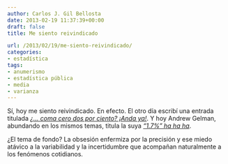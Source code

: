 ```yaml
---
author: Carlos J. Gil Bellosta
date: 2013-02-19 11:37:39+00:00
draft: false
title: Me siento reivindicado

url: /2013/02/19/me-siento-reivindicado/
categories:
- estadística
tags:
- anumerismo
- estadística pública
- media
- varianza
---
```


Sí, hoy me siento reivindicado. En efecto. El otro día escribí una entrada titulada [_¿… coma cero dos por ciento? ¡Anda ya!_](http://www.datanalytics.com/blog/2012/11/28/coma-cero-dos-por-ciento-anda-ya/). Y hoy Andrew Gelman, abundando en los mismos temas, titula la suya [_“1.7%” ha ha ha_](http://andrewgelman.com/2013/02/1-7-ha-ha-ha/).

¿El tema de fondo? La obsesión enfermiza por la precisión y ese miedo atávico a la variabilidad y la incertidumbre que acompañan naturalmente a los fenómenos cotidianos.
